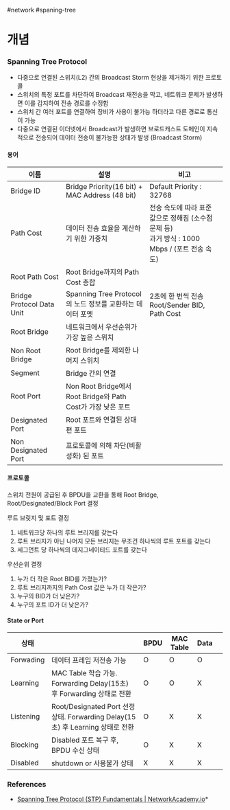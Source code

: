 #network #spaning-tree

# 개념

### Spanning Tree Protocol

* 다중으로 연결된 스위치(L2) 간의 Broadcast Storm 현상을 제거하기 위한 프로토콜
* 스위치의 특정 포트를 차단하여 Broadcast 재전송을 막고, 네트워크 문제가 발생하면 이를 감지하여 전송 경로를 수정함
* 스위치 간 여러 포트를 연결하여 장비가 사용이 불가능 하더라고 다른 경로로 통신이 가능
* 다중으로 연결된 이더넷에서 Broadcast가 발생하면 브로드캐스트 도메인이 지속적으로 전송되어 데이터 전송이 불가능한 상태가 발생 (Broadcast Storm)
#### 용어

| 이름                        | 설명                                                 | 비고                                                                |
| ------------------------- | -------------------------------------------------- | ----------------------------------------------------------------- |
| Bridge ID                 | Bridge Priority(16 bit) + MAC Address (48 bit)     | Default Priority : 32768                                          |
| Path Cost                 | 데이터 전송 효율을 계산하기 위한 가중치                             | 전송 속도에 따라 표준 값으로 정해짐 (소수점 문제 등)<br>과거 방식 : 1000 Mbps / (포트 전송 속도) |
| Root Path Cost            | Root Bridge까지의 Path Cost 총합                        |                                                                   |
| Bridge Protocol Data Unit | Spanning Tree Protocol의 노드 정보를 교환하는 데이터 포멧         | 2초에 한 번씩 전송<br>Root/Sender BID, Path Cost                         |
| Root Bridge               | 네트워크에서 우선순위가 가장 높은 스위치                             |                                                                   |
| Non Root Bridge           | Root Bridge를 제외한 나머지 스위치                           |                                                                   |
| Segment                   | Bridge 간의 연결                                       |                                                                   |
| Root Port                 | Non Root Bridge에서 Root Bridge와 Path Cost가 가장 낮은 포트 |                                                                   |
| Designated Port           | Root 포트와 연결된 상대편 포트                                |                                                                   |
| Non Designated  Port      | 프로토콜에 의해 차단(비활성화) 된 포트                             |                                                                   |
#### 프로토콜

스위치 전원이 공급된 후 BPDU을 교환을 통해 Root Bridge, Root/Designated/Block Port 결정

루트 브릿지 및 포트 결정

1. 네트워크당 하나의 루트 브리지를 갖는다
2. 루트 브리지가 아닌 나머지 모든 브리지는 무조건 하나씩의 루트 포트를 갖는다
3. 세그먼트 당 하나씩의 데지그네이티드 포트를 갖는다

우선순위 결정

1. 누가 더 작은 Root BID를 가졌는가?
2. 루트 브리지까지의 Path Cost 값은 누가 더 작은가?
3. 누구의 BID가 더 낮은가?
4. 누구의 포트 ID가 더 낮은가?

#### State or Port


| 상태        |                                                                     | BPDU | MAC Table | Data |     |
| --------- | ------------------------------------------------------------------- | ---- | --------- | ---- | --- |
| Forwading | 데이터 프레임 저전송 가능                                                      | O    | O         | O    |     |
| Learning  | MAC Table 학습 가능. Forwarding Delay(15초) 후 Forwarding 상태로 전환          | O    | O         | X    |     |
| Listening | Root/Designated Port 선정 상태. Forwarding Delay(15초) 후 Learning 상태로 전환 | O    | X         | X    |     |
| Blocking  | Disabled 포트 복구 후, BPDU 수신 상태                                        | O    | X         | X    |     |
| Disabled  | shutdown or 사용불가 상태                                                 | X    | X         | X    |     |

### References
* [Spanning Tree Protocol (STP) Fundamentals | NetworkAcademy.io](https://www.networkacademy.io/ccna/spanning-tree)*